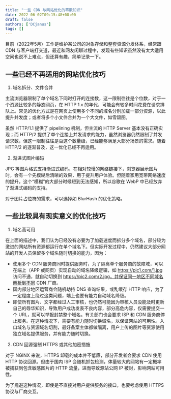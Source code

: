 ```yaml
---
title: "一些 CDN 与网站优化的零散知识"
date: 2022-06-02T09:15:48+08:00
draft: false
authors: ['DCjanus']
tags: []
---
```


目前（2022年5月）工作是维护某公司的对象存储和整套资源分发体系，经常跟 CDN 与客户端打交道，最近和网友闲聊过程中，发现有些知识虽然没有太大适用空间也说不上难点，但还算有趣，简单记录一下。

<!-- more -->

## 一些已经不再适用的网站优化技巧

1. 域名拆分、文件合并

主流浏览器限制了单个域名下同时打开的连接数，这一限制往往是个位数，对于一个资源比较多的静态网页，在 HTTP 1.x 的年代，可能会有较多时间花费在请求排队上。常见的优化方式是在网页上使用多个不同的域名分别加载一部分资源，以此提升并发度；或者将多个小文件合并为一个大文件，如雪碧图。

虽然 HTTP/1.1 提供了 pipelining 机制，但主流的 HTTP Server 基本没有正确实现；而 HTTP/2 提供了单个连接上并发请求的能力，虽然浏览器仍然限制了并发请求数，但这一限制往往是百这个数量级，已经能够满足大部分场景的需求。随着 HTTP/2 的逐渐普及，这一优化已经不再适用。

2. 渐进式图片编码

JPG 等图片格式支持渐进式编码，在相对较慢的网络链接下，浏览器展示图片时，会有一个先模糊后清晰的效果，用于提升用户体验。但随着家用宽带网络速度的提升，这个“模糊”的大部分时候短到无法感知，所以谷歌在 WebP 中已经放弃了渐进式编码的支持。

对于图片占位符的需求，可以选择如 BlurHash 的优化策略。

## 一些比较具有现实意义的优化技巧

1. 域名高可用

在上面的描述中，我们认为已经没有必要为了加载速度而拆分多个域名，部分较为激进的网站所有资源都运行在单个域名下。但实际开发过程中，仍然建议大部分网站的开发人员保留多个域名随时切换的能力，因为：

+ 使用多个 CDN 服务商同时提供服务时，为了隔离单个服务商的故障域，可以在端上（APP 或网页）实现自动的域名降级逻辑，如 https://pic1.com/1.jpg 访问不通，就自动切换到 https://pic2.com/2.jpg，并保证同一地区不同域名解析到不同 CDN 厂商。
+ 国内部分地区运营商会随机劫持 DNS 查询结果，或乱缓存 HTTP 响应，为了一定程度上绕过这类问题，端上也要有能力自动域名降级。
+ 即使所有图片、文字都经过人工审核，也仍然可能因为审核人员没能及时更新自己的辱华知识，导致用户成功发表不良内容，部分高危内容，仅需要提交一个 URL，就可以举报封禁整个域名。有关部门也会要求 ISP 和 CDN 服务商停止服务。在这种情况下，需要有能力随时切换域名，以保证网站的可用性。入口域名与资源域名切割，最好备案主体都做隔离，用户上传的图片等资源使用独立域名提供服务，并有能力随时切换。

2. CDN 回源强制 HTTPS 或其他加密措施

对于 NGINX 来说，HTTPS 卸载的成本并不低廉，部分开发者会要求 CDN 使用 HTTP 协议回源。但由于国内 ISP 会随机抓包检测，体量较大的网站有一定概率被捕获到包含敏感图片的 HTTP 流量，进而导致源站公网 IP 被封，影响网站可用性。

为了规避这种情况，即使是不直接对用户提供服务的接口，也要考虑使用 HTTPS 协议与厂商交互。